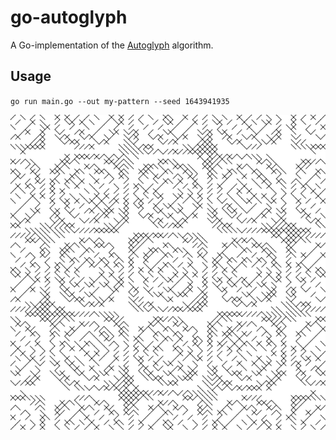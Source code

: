 # go-autoglyph

A Go-implementation of the [Autoglyph](https://larvalabs.com/autoglyphs) algorithm.

## Usage

`go run main.go --out my-pattern --seed 1643941935`

![Pattern with seed 1643941935](pattern.png)
